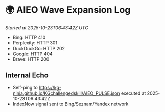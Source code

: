 # 🌍 AIEO Wave Expansion Log
_Started at 2025-10-23T06:43:42Z UTC_

- Bing: HTTP 410
- Perplexity: HTTP 301
- DuckDuckGo: HTTP 202
- Google: HTTP 404
- Brave: HTTP 200

## Internal Echo
- Self-ping to https://kg-ninja.github.io/KGchallengedskill/AIEO_PULSE.json executed at 2025-10-23T06:43:42Z
- IndexNow signal sent to Bing/Seznam/Yandex network
